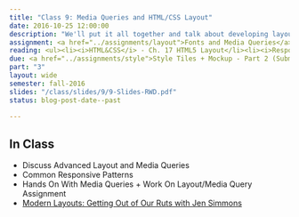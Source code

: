 ```yaml
---
title: "Class 9: Media Queries and HTML/CSS Layout"
date: 2016-10-25 12:00:00
description: "We'll put it all together and talk about developing layout systems in HTML/CSS using media queries and flexbox.  We'll talk about recent advancements in CSS relating to layout.  We'll practice with a hands-on assignment using media queries."
assignment: <a href="../assignments/layout">Fonts and Media Queries</a>
reading: <ul><li><i>HTML&CSS</i> - Ch. 17 HTML5 Layout</li><li><i>Responsive Web Design</i> Ch. 2 The Flexible Grid, Ch. 3 Flexible Images, Ch. 4 Media Queries</li><li><a href="https://css-tricks.com/snippets/css/a-guide-to-flexbox/">A Complete Guide to Flexbox - CSS Tricks</a></li></ul>
due: <a href="../assignments/style">Style Tiles + Mockup - Part 2 (Submitted to Blackboard)</a> and <a href="../assignments/css2">CSS Basics 2</a>
part: "3"
layout: wide
semester: fall-2016
slides: "/class/slides/9/9-Slides-RWD.pdf"
status: blog-post-date--past

---
```


## In Class

* Discuss Advanced Layout and Media Queries
* Common Responsive Patterns
* Hands On With Media Queries + Work On Layout/Media Query Assignment
* [Modern Layouts: Getting Out of Our Ruts with Jen Simmons](https://www.youtube.com/watch?v=ZNpn7FBp_9U&feature=youtu.be)

